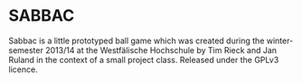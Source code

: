 SABBAC
======================

Sabbac is a little prototyped ball game which was created during the winter-semester 2013/14 at the Westfälische Hochschule by Tim Rieck and Jan Ruland in the context of a small project class. Released under the GPLv3 licence.
